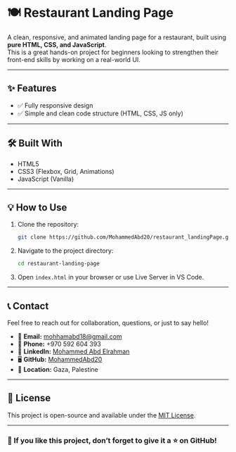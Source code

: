 
# 🍽️ Restaurant Landing Page

A clean, responsive, and animated landing page for a restaurant, built using **pure HTML, CSS, and JavaScript**.  
This is a great hands-on project for beginners looking to strengthen their front-end skills by working on a real-world UI.

---

## ✨ Features

- ✅ Fully responsive design
- ✅ Simple and clean code structure (HTML, CSS, JS only)

---

## 🛠️ Built With

- HTML5  
- CSS3 (Flexbox, Grid, Animations)  
- JavaScript (Vanilla)  

---

## 💡 How to Use

1. Clone the repository:
   ```bash
   git clone https://github.com/MohammedAbd20/restaurant_landingPage.git
   ```

2. Navigate to the project directory:
   ```bash
   cd restaurant-landing-page
   ```

3. Open `index.html` in your browser or use Live Server in VS Code.

---

## 📞 Contact

Feel free to reach out for collaboration, questions, or just to say hello!

- 📧 **Email:** mohhamabd18@gmail.com  
- 📱 **Phone:** +970 592 604 393  
- 💼 **LinkedIn:** [Mohammed Abd Elrahman](https://www.linkedin.com/in/mohammed-abd-elrahman-9618a732b/)  
- 🖥️ **GitHub:** [MohammedAbd20](https://github.com/MohammedAbd20)  
- 📍 **Location:** Gaza, Palestine  

---

## 📃 License

This project is open-source and available under the [MIT License](LICENSE).

---

### 🌟 If you like this project, don’t forget to give it a ⭐ on GitHub!
